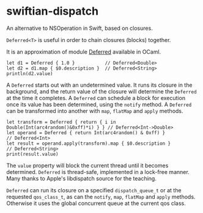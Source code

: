 # swiftian-dispatch
An alternative to NSOperation in Swift, based on closures.

`Deferred<T>` is useful in order to chain closures (blocks) together.

It is an approximation of module [Deferred](https://ocaml.janestreet.com/ocaml-core/111.25.00/doc/async_kernel/#Deferred) available in OCaml.

```
let d1 = Deferred { 1.0 }           // Deferred<Double>
let d2 = d1.map { $0.description }  // Deferred<String>
println(d2.value)
```

A `Deferred` starts out with an undetermined value. It runs its closure in the background, and the return value of the closure will determine the `Deferred` at the time it completes.
A `Deferred` can schedule a block for execution once its value has been determined, using the `notify` method.
A `Deferred` can be transformed into another with `map`, `flatMap` and `apply` methods.

```
let transform = Deferred { return { i in Double(Int(arc4random()&0xff)*i) } } // Deferred<Int->Double>
let operand = Deferred { return Int(arc4random() & 0xff) }                    // Deferred<Int>
let result = operand.apply(transform).map { $0.description }                  // Deferred<String>
print(result.value)
```
The `value` property will block the current thread until it becomes determined. `Deferred` is thread-safe, implemented in a lock-free manner. Many thanks to Apple's libdispatch source for the teaching.

`Deferred` can run its closure on a specified `dispatch_queue_t` or at the requested `qos_class_t`, as can the `notify`, `map`, `flatMap` and `apply` methods. Otherwise it uses the global concurrent queue at the current qos class.
